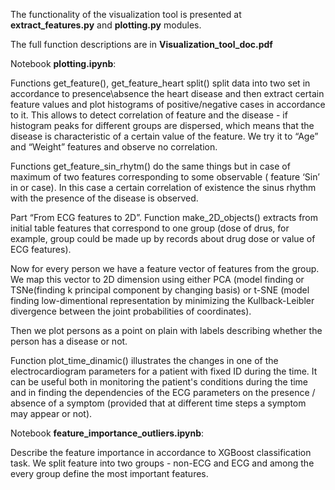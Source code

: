 The functionality of the visualization tool is presented at **extract_features.py** and **plotting.py** modules.

The full function descriptions are in **Visualization_tool_doc.pdf**

Notebook **plotting.ipynb**:

Functions get_feature(), get_feature_heart split() split data into two set in accordance to presence\absence the heart disease and then extract certain feature values and plot histograms of positive/negative cases in accordance to it.
This allows to detect correlation of feature and the disease - if histogram peaks for different groups are dispersed, which means that the disease is characteristic of a certain value of the feature.
We try it to “Age” and “Weight” features and observe no correlation.

Functions get_feature_sin_rhytm() do the same things but in case of maximum of two features corresponding to some observable ( feature ‘Sin’ in or case). In this case a certain correlation of existence the sinus rhythm with the presence of the disease is observed.

Part “From ECG features to 2D”.
Function make_2D_objects() extracts from initial table features that correspond to one group (dose of drus, for example, group could be made up by records about drug dose or value of ECG features).

Now for every person we have a feature vector of features from the group. We map this vector to 2D dimension using either PCA (model finding or TSNe(finding k principal component by changing basis) or t-SNE (model finding low-dimentional representation by minimizing the Kullback-Leibler divergence between the joint probabilities of coordinates).

Then we plot persons as a point on plain with labels describing whether the person has a disease or not.

Function plot_time_dinamic() illustrates the changes in one of the electrocardiogram parameters for a patient with fixed ID during the time. 
It can be useful both in monitoring the patient's conditions during the time and in finding the dependencies of the ECG parameters on the presence / absence of a symptom (provided that at different time steps a symptom may appear or not).

Notebook **feature_importance_outliers.ipynb**:

Describe the feature importance in accordance to XGBoost classification task.
We split feature into two groups - non-ECG and ECG and among the every group define the most important features.
